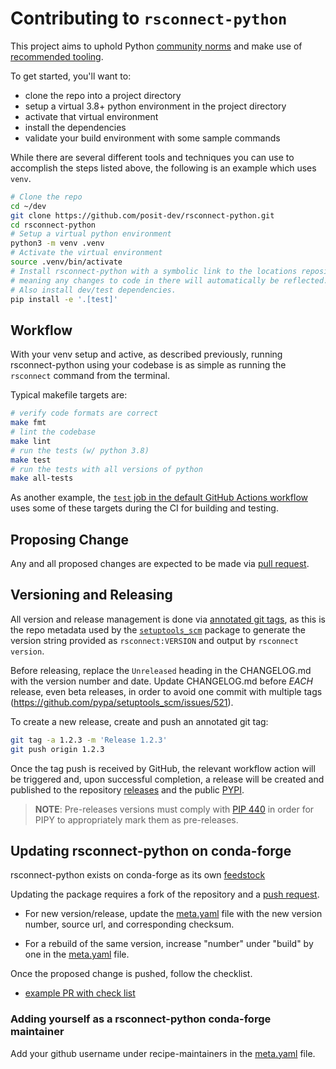 # Contributing to `rsconnect-python`

This project aims to uphold Python [community norms](https://www.python.org/psf/conduct/) and make use of [recommended
tooling](https://packaging.python.org/guides/tool-recommendations/).

To get started, you'll want to:
- clone the repo into a project directory
- setup a virtual 3.8+ python environment in the project directory
- activate that virtual environment
- install the dependencies
- validate your build environment with some sample commands

While there are several different tools and techniques you can use to accomplish the
steps listed above, the following is an example which uses `venv`.

```bash
# Clone the repo
cd ~/dev
git clone https://github.com/posit-dev/rsconnect-python.git
cd rsconnect-python
# Setup a virtual python environment
python3 -m venv .venv
# Activate the virtual environment
source .venv/bin/activate
# Install rsconnect-python with a symbolic link to the locations repository,
# meaning any changes to code in there will automatically be reflected.
# Also install dev/test dependencies.
pip install -e '.[test]'
```

## Workflow

With your venv setup and active, as described previously, running rsconnect-python using your codebase is as simple as running the `rsconnect` command from the terminal.

Typical makefile targets are:

```bash
# verify code formats are correct
make fmt
# lint the codebase
make lint
# run the tests (w/ python 3.8)
make test
# run the tests with all versions of python
make all-tests
```

As another example, the [`test` job in the default GitHub Actions workflow](.github/workflows/main.yml)
uses some of these targets during the CI for building and testing.

## Proposing Change

Any and all proposed changes are expected to be made via [pull
request](https://help.github.com/en/github/collaborating-with-issues-and-pull-requests/about-pull-requests).

## Versioning and Releasing

All version and release management is done via [annotated git tags](https://git-scm.com/docs/git-tag), as this is the
repo metadata used by the [`setuptools_scm`](https://github.com/pypa/setuptools_scm) package to generate the version
string provided as `rsconnect:VERSION` and output by `rsconnect version`.

Before releasing, replace the `Unreleased` heading in the CHANGELOG.md with the version number and date. Update CHANGELOG.md before _EACH_ release, even beta releases, in order to avoid one commit with multiple tags (https://github.com/pypa/setuptools_scm/issues/521).

To create a new release, create and push an annotated git tag:

```bash
git tag -a 1.2.3 -m 'Release 1.2.3'
git push origin 1.2.3
```

Once the tag push is received by GitHub, the relevant workflow action will be triggered and, upon successful completion,
a release will be created and published to the repository
[releases](https://github.com/posit-dev/rsconnect-python/releases) and the public
[PYPI](https://pypi.org/project/rsconnect-python/#history).

> **NOTE**: Pre-releases versions must comply with [PIP 440](https://www.python.org/dev/peps/pep-0440/) in order for
> PIPY to appropriately mark them as pre-releases.

## Updating rsconnect-python on conda-forge

rsconnect-python exists on conda-forge as its own [feedstock](https://github.com/conda-forge/rsconnect-python-feedstock)

Updating the package requires a fork of the repository and a [push request](https://github.com/conda-forge/rsconnect-python-feedstock#updating-rsconnect-python-feedstock).

- For new version/release, update the [meta.yaml](https://github.com/conda-forge/rsconnect-python-feedstock/blob/master/recipe/meta.yaml) file with the new version number, source url, and corresponding checksum.

- For a rebuild of the same version, increase "number" under "build" by one in the [meta.yaml](https://github.com/conda-forge/rsconnect-python-feedstock/blob/master/recipe/meta.yaml) file.

Once the proposed change is pushed, follow the checklist.
- [example PR with check list](https://github.com/conda-forge/rsconnect-python-feedstock/pull/1)

### Adding yourself as a rsconnect-python conda-forge maintainer

Add your github username under recipe-maintainers in the [meta.yaml](https://github.com/conda-forge/rsconnect-python-feedstock/blob/master/recipe/meta.yaml) file.

